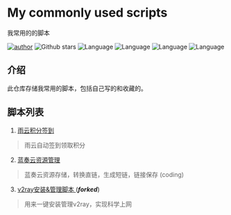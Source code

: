 # My commonly used scripts 

我常用的的脚本

[![author](https://img.shields.io/badge/author-ayouth-green)](https://github.com/tianluanchen/scripts/)
![Github stars](https://img.shields.io/github/stars/tianluanchen/scripts.svg)
![Language](https://img.shields.io/badge/lang-python-blue)
![Language](https://img.shields.io/badge/lang-shell-brightgreen)
![Language](https://img.shields.io/badge/lang-php-orange)
![Language](https://img.shields.io/badge/lang-javascript-yellow)

## 介绍

此仓库存储我常用的脚本，包括自己写的和收藏的。

## 脚本列表

1. [雨云积分签到](https://github.com/tianluanchen/scripts/blob/main/1/)

> 雨云自动签到领取积分

2. [蓝奏云资源管理 ](https://github.com/tianluanchen/scripts/tree/main/2)

> 蓝奏云资源存储，转换直链，生成短链，链接保存 (coding)

3. [v2ray安装&管理脚本 ](https://github.com/tianluanchen/scripts/tree/main/3)(***forked***)

> 用来一键安装管理v2ray，实现科学上网
